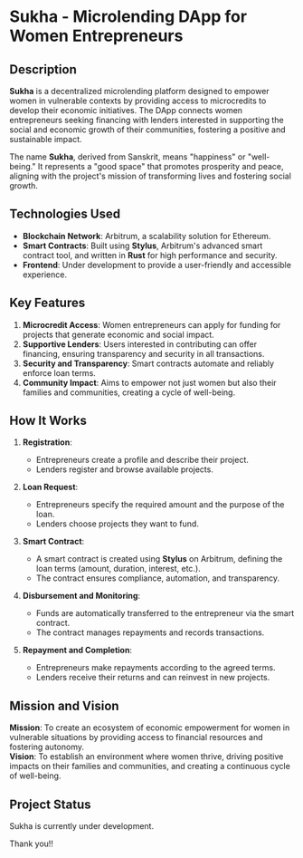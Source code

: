 # Sukha - Microlending DApp for Women Entrepreneurs

## Description

**Sukha** is a decentralized microlending platform designed to empower women in vulnerable contexts by providing access to microcredits to develop their economic initiatives. The DApp connects women entrepreneurs seeking financing with lenders interested in supporting the social and economic growth of their communities, fostering a positive and sustainable impact.

The name **Sukha**, derived from Sanskrit, means "happiness" or "well-being." It represents a "good space" that promotes prosperity and peace, aligning with the project's mission of transforming lives and fostering social growth.

## Technologies Used

- **Blockchain Network**: Arbitrum, a scalability solution for Ethereum.
- **Smart Contracts**: Built using **Stylus**, Arbitrum's advanced smart contract tool, and written in **Rust** for high performance and security.
- **Frontend**: Under development to provide a user-friendly and accessible experience.

## Key Features

1. **Microcredit Access**: Women entrepreneurs can apply for funding for projects that generate economic and social impact.
2. **Supportive Lenders**: Users interested in contributing can offer financing, ensuring transparency and security in all transactions.
3. **Security and Transparency**: Smart contracts automate and reliably enforce loan terms.
4. **Community Impact**: Aims to empower not just women but also their families and communities, creating a cycle of well-being.

## How It Works

1. **Registration**:  
   - Entrepreneurs create a profile and describe their project.  
   - Lenders register and browse available projects.

2. **Loan Request**:  
   - Entrepreneurs specify the required amount and the purpose of the loan.  
   - Lenders choose projects they want to fund.

3. **Smart Contract**:  
   - A smart contract is created using **Stylus** on Arbitrum, defining the loan terms (amount, duration, interest, etc.).  
   - The contract ensures compliance, automation, and transparency.

4. **Disbursement and Monitoring**:  
   - Funds are automatically transferred to the entrepreneur via the smart contract.  
   - The contract manages repayments and records transactions.

5. **Repayment and Completion**:  
   - Entrepreneurs make repayments according to the agreed terms.  
   - Lenders receive their returns and can reinvest in new projects.

## Mission and Vision

**Mission**: To create an ecosystem of economic empowerment for women in vulnerable situations by providing access to financial resources and fostering autonomy.  
**Vision**: To establish an environment where women thrive, driving positive impacts on their families and communities, and creating a continuous cycle of well-being.

## Project Status

Sukha is currently under development. 

Thank you!!

